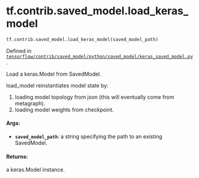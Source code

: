 <div itemscope itemtype="http://developers.google.com/ReferenceObject">
<meta itemprop="name" content="tf.contrib.saved_model.load_keras_model" />
<meta itemprop="path" content="Stable" />
</div>

# tf.contrib.saved_model.load_keras_model

``` python
tf.contrib.saved_model.load_keras_model(saved_model_path)
```



Defined in [`tensorflow/contrib/saved_model/python/saved_model/keras_saved_model.py`](/code/stable/tensorflow/contrib/saved_model/python/saved_model/keras_saved_model.py).

Load a keras.Model from SavedModel.

load_model reinstantiates model state by:
1) loading model topology from json (this will eventually come
   from metagraph).
2) loading model weights from checkpoint.

#### Args:

* <b>`saved_model_path`</b>: a string specifying the path to an existing SavedModel.


#### Returns:

a keras.Model instance.